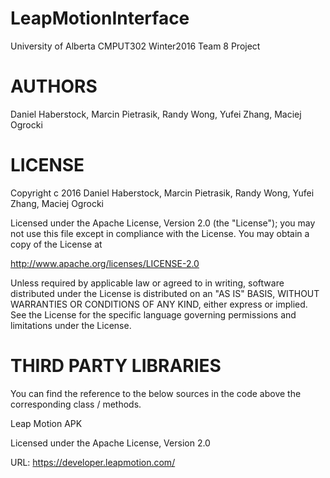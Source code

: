 LeapMotionInterface
==========

University of Alberta CMPUT302 Winter2016 Team 8 Project

AUTHORS
=======

Daniel Haberstock, Marcin Pietrasik, Randy Wong, Yufei Zhang, Maciej Ogrocki

LICENSE
=======

Copyright c 2016 Daniel Haberstock, Marcin Pietrasik, Randy Wong, Yufei Zhang, Maciej Ogrocki

Licensed under the Apache License, Version 2.0 (the "License");
you may not use this file except in compliance with the License.
You may obtain a copy of the License at

   http://www.apache.org/licenses/LICENSE-2.0

Unless required by applicable law or agreed to in writing, software
distributed under the License is distributed on an "AS IS" BASIS,
WITHOUT WARRANTIES OR CONDITIONS OF ANY KIND, either express or implied.
See the License for the specific language governing permissions and
limitations under the License.

THIRD PARTY LIBRARIES
=====================
You can find the reference to the below sources in the code above the corresponding class / methods.

Leap Motion APK

Licensed under the Apache License, Version 2.0

URL: https://developer.leapmotion.com/
